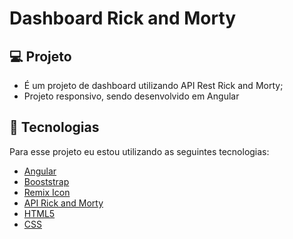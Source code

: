 # Dashboard Rick and Morty

## 💻 Projeto
- É um projeto de dashboard utilizando API Rest Rick and Morty;
- Projeto responsivo, sendo desenvolvido em Angular

## 🧪 Tecnologias

Para esse projeto eu estou utilizando as seguintes tecnologias:
- [Angular](https://angular.io)
- [Booststrap](https://getbootstrap.com)
- [Remix Icon](https://remixicon.com)
- [API Rick and Morty](https://rickandmortyapi.com)
- [HTML5](https://www.w3c.br/pub/Cursos/CursoHTML5/html5-web.pdf)
- [CSS](https://www.w3schools.com/css/)
